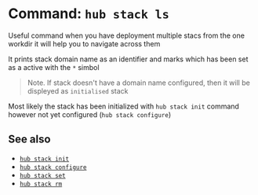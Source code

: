 # Command: `hub stack ls`

Useful command when you have deployment multiple stacs from the one workdir it will help you to navigate across them

It prints stack domain name as an identifier and marks which has been set as a active with the `*` simbol

> Note. If stack doesn't have a domain name configured, then it will be displeyed as `initialised` stack

Most likely the stack has been initialized with `hub stack init` command however not yet configured (`hub stack configure`)

## See also

* [`hub stack init`](hub-stack-init.md)
* [`hub stack configure`](hub-stack-configure.md)
* [`hub stack set`](hub-stack-set.md)
* [`hub stack rm`](hub-stack-unconfigure.md)
